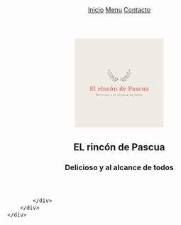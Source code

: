 <!DOCTYPE html>
<html>
<head>
	<title> El rincon de Pascua </title>
	<meta charset="utf-8">
	<link rel="stylesheet" href="./css/styles.css">
	<link rel="stylesheet" href="https://cdnjs.cloudflare.com/ajax/libs/flexboxgrid/6.3.1/flexboxgrid.min.css">
	<link href="https://fonts.googleapis.com/css?family=Signika&display=swap" rel="stylesheet">
	<link rel="stylesheet" href="https://cdnjs.cloudflare.com/ajax/libs/animate.css/3.5.2/animate.min.css">
</head>
<body>
	<div class="row main-container middle-xs center-xs">
		<div class="col-md-8 col-sm-10 col-xs-11 col-lg-7">
			<div class="box">
				<div class="card animated fadeInUp">
					<header class="main-header">
			    		<nav>
				    		<a href="inicio.html" class="nav-link">Inicio</a>
				    		<a href="menu.html" class="nav-link">Menu</a>
				    		<a href="contacto.html" class="nav-link">Contacto</a>
			    		</nav>
		    		</header>
		    		<article class="body animated fadeInDown">
			    		<header class="text-center">
				    		<img src="./imagenes/logo.jpg" height="200">
							<h1 class="red-text signika title threeD">EL rincón de Pascua</h1>
							<h3>Delicioso y al alcance de todos</h3>
						</header>
					</article>
				</div>
				
			</div>
		</div>
	</div>
</body>
</html>

